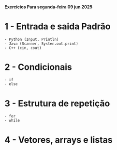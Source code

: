 #### Exercicios Para segunda-feira 09 jun 2025

# 1 - Entrada e saida Padrão

    - Python (Input, Println)
    - Java (Scanner, Systen.out.print)
    - C++ (cin, cout)

# 2 - Condicionais

    - if
    - else

# 3 - Estrutura de repetição

    - for
    - while

# 4 - Vetores, arrays e listas
